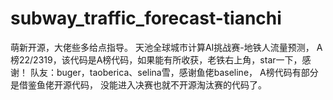 # subway_traffic_forecast-tianchi
萌新开源，大佬些多给点指导。
天池全球城市计算AI挑战赛-地铁人流量预测，
A榜22/2319，该代码是A榜代码，如果能有所收获，老铁右上角，star一下，感谢！
队友：buger，taoberica、selina雪，感谢鱼佬baseline，
A榜代码有部分是借鉴鱼佬开源代码，
没能进入决赛也就不开源淘汰赛的代码了。



